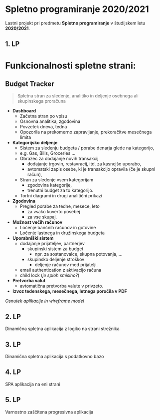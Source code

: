 # Spletno programiranje 2020/2021

Lastni projekt pri predmetu **Spletno programiranje** v študijskem letu **2020/2021**.


## 1. LP

# Funkcionalnosti spletne strani:

## Budget Tracker

> Spletna stran za sledenje, analitiko in deljenje osebnega ali skupinskega proračuna

- **Dashboard**
    - Začetna stran po vpisu
    - Osnovna analitika, zgodovina
    - Povzetek dneva, tedna
    - Opozorila na prekomerno zapravljanje, prekoračitve mesečnega limita
- **Kategorijsko deljenje**
    - Sistem za sledenju budgeta / porabe denarja glede na kategorijo,
    - e.g. Gas, Bills, Groceries ...
    - Obrazec za dodajanje novih transakcij
        - dodajanje trgovin, restavracij, itd. za kasnejšo uporabo,
        - avtomatski zapis osebe, ki je transakcijo opravila (če je skupni račun),
    - Stran za sledenje vsem kategorijam
        - zgodovina kategorije,
        - trenutni budget za to kategorijo.
    - Tortni diagrami in drugi analitični prikazi
- **Zgodovina**
    - Pregled porabe za tedne, mesece, leto
        - za vsako kuverto posebej
        - za vse skupaj.
- **Možnost večih računov**
    - Ločenje bančnih računov in gotovine
    - Ločenje lastnega in družinskega budgeta
- **Uporabniški sistem**
    - dodajanje prijateljev, partnerjev
        - skupinski sistem za budget
            - npr. za sostanovalce, skupna potovanja, ...
        - skupinsko deljenje stroškov
            - deljenje računov med prijatelji.
    - email authentication z aktivacijo računa
    - child lock (*je sploh smislno?*)
- **Pretvorba valut**
    - avtomatična pretvorba valute v privzeto.
- **Izvoz tedenskega, mesečnega, letnega poročila v PDF**


*Osnutek aplikacije in wireframe model*


## 2. LP

Dinamična spletna aplikacija z logiko na strani strežnika


## 3. LP

Dinamična spletna aplikacija s podatkovno bazo


## 4. LP

SPA aplikacija na eni strani


## 5. LP

Varnostno zaščitena progresivna aplikacija
